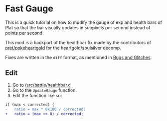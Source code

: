 # Fast Gauge

This is a quick tutorial on how to modify the gauge of exp and health bars of Plat so that the bar visually updates in subpixels per second instead of points per second.

This mod is a backport of the healthbar fix made by the contributors of [pret/pokeheartgold](https://github.com/pret/pokeheartgold/blob/src/battle/battle_hp_bar.c#L1497) for the heartgold/soulsilver decomp.

Fixes are written in the `diff` format, as mentioned in [Bugs and Glitches](../bugs_and_glitches.md).

## Edit

1. Go to [/src/battle/healthbar.c](/src/battle/healthbar.c)
2. Go to the ``UpdateGauge`` function.
3. Edit the function like so:
```diff
if (max < corrected) {
-   ratio = max * 0x100 / corrected;
+   ratio = (max >> 8) / corrected;
```
